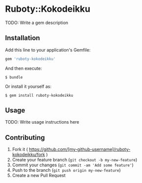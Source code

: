 # Ruboty::Kokodeikku

TODO: Write a gem description

## Installation

Add this line to your application's Gemfile:

```ruby
gem 'ruboty-kokodeikku'
```

And then execute:

    $ bundle

Or install it yourself as:

    $ gem install ruboty-kokodeikku

## Usage

TODO: Write usage instructions here

## Contributing

1. Fork it ( https://github.com/[my-github-username]/ruboty-kokodeikku/fork )
2. Create your feature branch (`git checkout -b my-new-feature`)
3. Commit your changes (`git commit -am 'Add some feature'`)
4. Push to the branch (`git push origin my-new-feature`)
5. Create a new Pull Request
